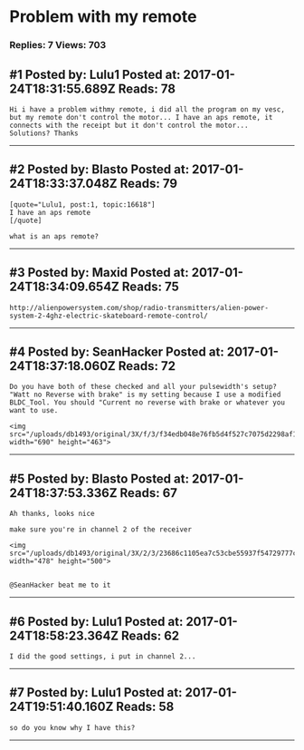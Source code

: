 # Problem with my remote

### Replies: 7 Views: 703

## \#1 Posted by: Lulu1 Posted at: 2017-01-24T18:31:55.689Z Reads: 78

```
Hi i have a problem withmy remote, i did all the program on my vesc, but my remote don't control the motor... I have an aps remote, it connects with the receipt but it don't control the motor...
Solutions? Thanks
```

---
## \#2 Posted by: Blasto Posted at: 2017-01-24T18:33:37.048Z Reads: 79

```
[quote="Lulu1, post:1, topic:16618"]
I have an aps remote
[/quote]

what is an aps remote?
```

---
## \#3 Posted by: Maxid Posted at: 2017-01-24T18:34:09.654Z Reads: 75

```
http://alienpowersystem.com/shop/radio-transmitters/alien-power-system-2-4ghz-electric-skateboard-remote-control/
```

---
## \#4 Posted by: SeanHacker Posted at: 2017-01-24T18:37:18.060Z Reads: 72

```
Do you have both of these checked and all your pulsewidth's setup? "Watt no Reverse with brake" is my setting because I use a modified BLDC_Tool. You should "Current no reverse with brake or whatever you want to use.

<img src="/uploads/db1493/original/3X/f/3/f34edb048e76fb5d4f527c7075d2298af159ddb0.png" width="690" height="463">
```

---
## \#5 Posted by: Blasto Posted at: 2017-01-24T18:37:53.336Z Reads: 67

```
Ah thanks, looks nice

make sure you're in channel 2 of the receiver

<img src="/uploads/db1493/original/3X/2/3/23686c1105ea7c53cbe55937f54729777c479784.png" width="478" height="500">


@SeanHacker beat me to it
```

---
## \#6 Posted by: Lulu1 Posted at: 2017-01-24T18:58:23.364Z Reads: 62

```
I did the good settings, i put in channel 2...
```

---
## \#7 Posted by: Lulu1 Posted at: 2017-01-24T19:51:40.160Z Reads: 58

```
so do you know why I have this?
```

---
